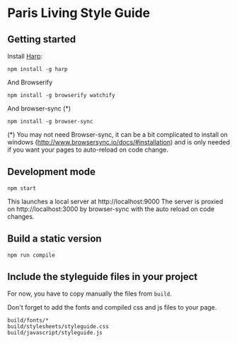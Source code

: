 # Paris Living Style Guide

## Getting started

Install [Harp](http://harpjs.com):

    npm install -g harp

And Browserify

    npm install -g browserify watchify

And browser-sync (*)

    npm install -g browser-sync

(*) You may not need Browser-sync, it can be a bit complicated to install on windows (http://www.browsersync.io/docs/#installation) and is only needed if you want your pages to auto-reload on code change.

## Development mode

    npm start

This launches a local server at http://localhost:9000
The server is proxied on http://localhost:3000 by browser-sync with the auto reload on code changes.

## Build a static version

    npm run compile


## Include the styleguide files in your project

For now, you have to copy manually the files from `build`.

Don't forget to add the fonts and compiled css and js files to your page.

    build/fonts/*
    build/stylesheets/styleguide.css
    build/javascript/styleguide.js

